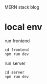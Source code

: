 MERN stack blog

# local env

run frontend
```
cd frontend
npm run dev
```

run server
```
cd server
npm run dev
```